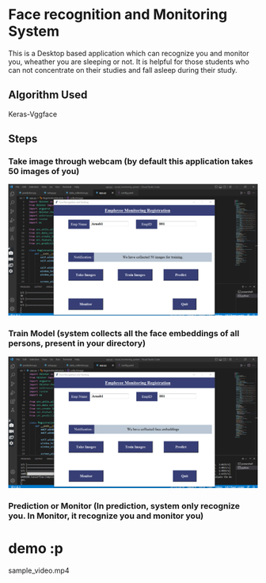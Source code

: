 # Face recognition and Monitoring System

This is a Desktop based application which can recognize you and monitor you, wheather you are sleeping or not.
It is helpful for those students who can not concentrate on their studies and fall asleep during their study.
## Algorithm Used

Keras-Vggface
## Steps

### Take image through webcam (by default this application takes 50 images of you)
![Take image](take_image.png)

### Train Model (system collects all the face embeddings of all persons, present in your directory)
![Train Model](collection_embeddings.png)

### Prediction or Monitor (In prediction, system only recognize you. In Monitor, it recognize you and monitor you) 
# demo :p
sample_video.mp4

